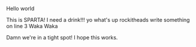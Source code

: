 Hello world

This is SPARTA!
I need a drink!!!
yo what's up rockitheads
write something on line 3
Waka Waka

Damn we're in a tight spot!
I hope this works.

